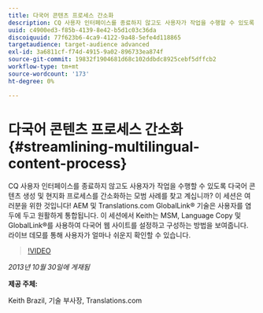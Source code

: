 ```yaml
---
title: 다국어 콘텐츠 프로세스 간소화
description: CQ 사용자 인터페이스를 종료하지 않고도 사용자가 작업을 수행할 수 있도록 다국어 콘텐츠 생성 및 현지화 프로세스를 간소화하는 모범 사례에 대해 알아봅니다. AEM 및 Translations.com GlobalLink® 기술은 사용자를 염두에 두고 원활하게 통합됩니다. Keith가 MSM, 언어 사본 및 GlobalLink®를 사용하여 다국어 웹 사이트를 설정하고 구성하는 방법을 시연해 보십시오. 라이브 데모를 통해 사용자가 얼마나 쉬운지 확인할 수 있습니다.
uuid: c4900ed3-f85b-4139-8e42-b5d1c03c36da
discoiquuid: 77f623b6-4ca9-4122-9a48-5efe4d118865
targetaudience: target-audience advanced
exl-id: 3a6811cf-f74d-4915-9a02-896733ea874f
source-git-commit: 19832f1904681d68c102ddbdc8925cebf5dffcb2
workflow-type: tm+mt
source-wordcount: '173'
ht-degree: 0%

---
```


# 다국어 콘텐츠 프로세스 간소화{#streamlining-multilingual-content-process}

CQ 사용자 인터페이스를 종료하지 않고도 사용자가 작업을 수행할 수 있도록 다국어 콘텐츠 생성 및 현지화 프로세스를 간소화하는 모범 사례를 찾고 계십니까? 이 세션은 여러분을 위한 것입니다! AEM 및 Translations.com GlobalLink® 기술은 사용자를 염두에 두고 원활하게 통합됩니다. 이 세션에서 Keith는 MSM, Language Copy 및 GlobalLink®를 사용하여 다국어 웹 사이트를 설정하고 구성하는 방법을 보여줍니다. 라이브 데모를 통해 사용자가 얼마나 쉬운지 확인할 수 있습니다.

>[!VIDEO](https://video.tv.adobe.com/v/19569/?quality=9)

*2013년 10월 30일에 게재됨*

**제공 주체:**

Keith Brazil, 기술 부사장, Translations.com

<!--
[Get back to the Overview](https://helpx.adobe.com/experience-manager/kt/eseminars/gems/aem-index.html)
-->
